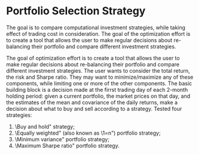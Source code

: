 # Portfolio Selection Strategy
The goal is to compare computational investment strategies, while taking effect of trading cost in consideration. The goal of the optimization effort is to create a tool that allows the user to make regular decisions about re-balancing their portfolio and compare different investment strategies.


The goal of optimization effort is to create a tool that allows the user to make regular decisions
about re-balancing their portfolio and compare different investment strategies. The user wants to
consider the total return, the risk and Sharpe ratio. They may want to minimize/maximize any of
these components, while limiting one or more of the other components. The basic building block is
a decision made at the firrst trading day of each 2-month holding period: given a current portfolio,
the market prices on that day, and the estimates of the mean and covariance of the daily returns,
make a decision about what to buy and sell according to a strategy. Tested four strategies:

1. \Buy and hold" strategy;
2. \Equally weighted" (also known as \1=n") portfolio strategy;
3. \Minimum variance" portfolio strategy;
4. \Maximum Sharpe ratio" portfolio strategy.
